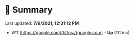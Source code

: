 # 📖 Summary
Last updated: **7/6/2021, 12:31:12 PM**

- `GET` [https://google.com](https://google.com) - **Up** (112ms)

